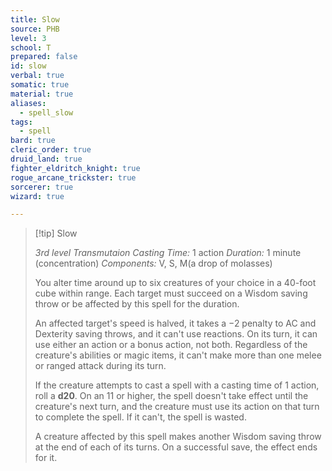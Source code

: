 ```yaml
---
title: Slow
source: PHB
level: 3
school: T
prepared: false
id: slow
verbal: true
somatic: true
material: true
aliases:
  - spell_slow
tags:
  - spell
bard: true
cleric_order: true
druid_land: true
fighter_eldritch_knight: true
rogue_arcane_trickster: true
sorcerer: true
wizard: true

---
```

>[!tip] Slow
>
> *3rd level Transmutaion*
> *Casting Time:* 1 action
> *Duration:* 1 minute (concentration)
> *Components:* V, S, M(a drop of molasses)
>
>You alter time around up to six creatures of your choice in a 40-foot cube within range. Each target must succeed on a Wisdom saving throw or be affected by this spell for the duration.
>
>An affected target's speed is halved, it takes a −2 penalty to AC and Dexterity saving throws, and it can't use reactions. On its turn, it can use either an action or a bonus action, not both. Regardless of the creature's abilities or magic items, it can't make more than one melee or ranged attack during its turn.
>
>If the creature attempts to cast a spell with a casting time of 1 action, roll a **d20**. On an 11 or higher, the spell doesn't take effect until the creature's next turn, and the creature must use its action on that turn to complete the spell. If it can't, the spell is wasted.
>
>A creature affected by this spell makes another Wisdom saving throw at the end of each of its turns. On a successful save, the effect ends for it.
>

